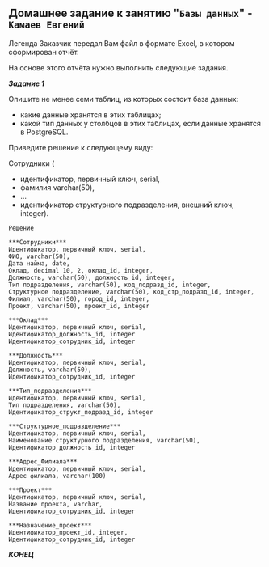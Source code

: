## Домашнее задание к занятию "`Базы данных`" - `Камаев Евгений`

Легенда
Заказчик передал Вам файл в формате Excel, в котором сформирован отчёт.

На основе этого отчёта нужно выполнить следующие задания.

***Задание 1***

Опишите не менее семи таблиц, из которых состоит база данных:
* какие данные хранятся в этих таблицах;
* какой тип данных у столбцов в этих таблицах, если данные хранятся в PostgreSQL.

Приведите решение к следующему виду:

Сотрудники (
* идентификатор, первичный ключ, serial,
* фамилия varchar(50),
* ...
* идентификатор структурного подразделения, внешний ключ, integer).


`Решение`

```
***Сотрудники***
Идентификатор, первичный ключ, serial,
ФИО, varchar(50),
Дата найма, date,
Оклад, decimal 10, 2, оклад_id, integer,
Должность, varchar(50), должность_id, integer,
Тип подразделения, varchar(50), код_подразд_id, integer,
Структурное подразделение, varchar(50), код_стр_подразд_id, integer,
Филиал, varchar(50), город_id, integer,
Проект, varchar(50), проект_id, integer

***Оклад***
Идентификатор, первичный ключ, serial,
Идентификатор_должность_id, integer
Идентификатор_сотрудник_id, integer

***Должность***
Идентификатор, первичный ключ, serial,
Должность, varchar(50),
Идентификатор_сотрудник_id, integer

***Тип_подразделения***
Идентификатор, первичный ключ, serial,
Тип подразделения, varchar(50),
Идентификатор_структ_подразд_id, integer

***Структурное_подразделение***
Идентификатор, первичный ключ, serial,
Наименование структурного подразделения, varchar(50),
Идентификатор_должность_id, integer

***Адрес_Филиала***
Идентификатор, первичный ключ, serial,
Адрес филиала, varchar(100)

***Проект***
Идентификатор, первичный ключ, serial,
Название проекта, varchar,
Идентификатор_сотрудник_id, integer

***Назначение_проект***
Идентификатор_проект_id, integer,
Идентификатор_сотрудник_id, integer

```

***КОНЕЦ***

